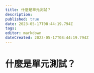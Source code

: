 ```yaml
---
title: 什麼是單元測試？
description: 
published: true
date: 2023-05-17T08:44:19.794Z
tags: 
editor: markdown
dateCreated: 2023-05-17T08:44:19.794Z
---
```


# 什麼是單元測試？
